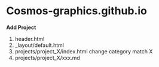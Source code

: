 # Cosmos-graphics.github.io

**Add Project**  
1. header.html  
2. _layout/default.html  
3. projects/project_X/index.html change   category match X  
4. projects/project_X/xxx.md  
